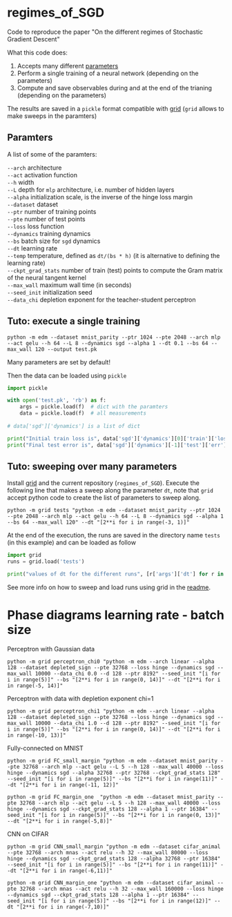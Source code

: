 # regimes_of_SGD
Code to reproduce the paper "On the different regimes of Stochastic Gradient Descent"


What this code does:
1. Accepts many different [parameters](https://anonymous.4open.science/r/SGD_learning_regimes-9302/edm/__main__.py)
2. Perform a single training of a neural network (depending on the parameters)
3. Compute and save observables during and at the end of the trianing (depending on the parameters)

The results are saved in a `pickle` format compatible with [grid](https://anonymous.4open.science/r/grid-E629/README.md) (`grid` allows to make sweeps in the paramters)

## Paramters
A list of some of the paramters:

`--arch`    architecture  
`--act`    activation function  
`--h`    width  
`--L`   depth for `mlp` architecture, i.e. number of hidden layers     
`--alpha`   initialization scale, is the inverse of the hinge loss margin      
`--dataset`   dataset  
`--ptr`   number of training points  
`--pte`   number of test points  
`--loss`   loss function  
`--dynamics`   training dynamics  
`--bs`  batch size for `sgd` dynamics  
`--dt`   learning rate  
`--temp`   temperature, defined as `dt/(bs * h)` (it is alternative to defining the learning rate)  
`--ckpt_grad_stats`     number of train (test) points to compute the Gram matrix of the neural tangent kernel  
`--max_wall`     maximum wall time (in seconds)  
`--seed_init`  initialization seed  
`--data_chi`  depletion exponent for the teacher-student perceptron  


## Tuto: execute a single training

```
python -m edm --dataset mnist_parity --ptr 1024 --pte 2048 --arch mlp --act gelu --h 64 --L 8 --dynamics sgd --alpha 1 --dt 0.1 --bs 64 --max_wall 120 --output test.pk
```

Many parameters are set by default!

Then the data can be loaded using `pickle`
```python
import pickle

with open('test.pk', 'rb') as f:
    args = pickle.load(f)  # dict with the paramters
    data = pickle.load(f)  # all measurements
    
# data['sgd']['dynamics'] is a list of dict

print("Initial train loss is", data['sgd']['dynamics'][0]['train']['loss'])
print("Final test error is", data['sgd']['dynamics'][-1]['test']['err'])
```


## Tuto: sweeping over many parameters

Install [grid](https://anonymous.4open.science/r/grid-E629/README.md) and the current repository (`regimes_of_SGD`).
Execute the following line that makes a sweep along the parameter `dt`, note that `grid` accept python code to create the list of parameters to sweep along.

```
python -m grid tests "python -m edm --dataset mnist_parity --ptr 1024 --pte 2048 --arch mlp --act gelu --h 64 --L 8 --dynamics sgd --alpha 1 --bs 64 --max_wall 120" --dt "[2**i for i in range(-3, 1)]"
```

At the end of the execution, the runs are saved in the directory name `tests` (in this example) and can be loaded as follow
```python
import grid
runs = grid.load('tests')

print("values of dt for the different runs", [r['args']['dt'] for r in runs])
```

See more info on how to sweep and load runs using grid in the [readme](https://anonymous.4open.science/r/grid-E629/README.md).


# Phase diagrams learning rate - batch size
Perceptron with Gaussian data
```
python -m grid perceptron_chi0 "python -m edm --arch linear --alpha 128 --dataset depleted_sign --pte 32768 --loss hinge --dynamics sgd --max_wall 10000 --data_chi 0.0 --d 128 --ptr 8192" --seed_init "[i for i in range(5)]" --bs "[2**i for i in range(0, 14)]" --dt "[2**i for i in range(-5, 14)]"
```
Perceptron with data with depletion exponent chi=1
```
python -m grid perceptron_chi1 "python -m edm --arch linear --alpha 128 --dataset depleted_sign --pte 32768 --loss hinge --dynamics sgd --max_wall 10000 --data_chi 1.0 --d 128 --ptr 8192" --seed_init "[i for i in range(5)]" --bs "[2**i for i in range(0, 14)]" --dt "[2**i for i in range(-10, 13)]"
```

Fully-connected on MNIST
```
python -m grid FC_small_margin "python -m edm --dataset mnist_parity --pte 32768 --arch mlp --act gelu --L 5 --h 128 --max_wall 40000 --loss hinge --dynamics sgd --alpha 32768 --ptr 32768 --ckpt_grad_stats 128" --seed_init "[i for i in range(5)]" --bs "[2**i for i in range(11)]" --dt "[2**i for i in range(-11, 12)]"
```
```
python -m grid FC_margin_one  "python -m edm --dataset mnist_parity --pte 32768 --arch mlp --act gelu --L 5 --h 128 --max_wall 40000 --loss hinge --dynamics sgd --ckpt_grad_stats 128 --alpha 1 --ptr 16384" --seed_init "[i for i in range(5)]" --bs "[2**i for i in range(0, 13)]" --dt "[2**i for i in range(-5,8)]"
```

CNN on CIFAR
```
python -m grid CNN_small_margin "python -m edm --dataset cifar_animal --pte 32768 --arch mnas --act relu --h 32 --max_wall 80000 --loss hinge --dynamics sgd --ckpt_grad_stats 128 --alpha 32768 --ptr 16384" --seed_init "[i for i in range(5)]" --bs "[2**i for i in range(11)]" --dt "[2**i for i in range(-6,11)]"
```
```
python -m grid CNN_margin_one "python -m edm --dataset cifar_animal --pte 32768 --arch mnas --act relu --h 32 --max_wall 160000 --loss hinge --dynamics sgd --ckpt_grad_stats 128 --alpha 1 --ptr 16384" --seed_init "[i for i in range(5)]" --bs "[2**i for i in range(12)]" --dt "[2**i for i in range(-7,10)]"
```
